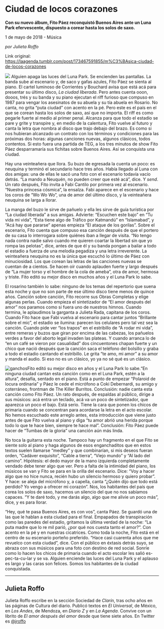 # Ciudad de locos corazones

**Con su nuevo álbum, Fito Páez reconquistó Buenos Aires ante un Luna Park efervescente, dispuesto a corear hasta los solos de saxo.**

1 de mayo de 2018 - Música

_por Julieta Roffo_

Link original: https://laagenda.tumblr.com/post/173467591855/m%C3%BAsica-ciudad-de-locos-corazones

![](https://64.media.tumblr.com/1a3b98fb0eeb1460b677040b9da58cf7/tumblr_inline_p821weyugx1t6q87u_500.png)
Alguien apaga las luces del Luna Park. Se encienden las pantallas. La banda sube al escenario y, de saco y gafas azules, Fito Páez se sienta al piano. El cartel luminoso de Corrientes y Bouchard avisa que está acá para presentar su último disco, *La ciudad liberada*. Pero antes cuenta ooon, dooos, trés y su banda y su piano ejecutan el riff furioso que compuso en 1987 para vengar los asesinatos de su abuela y su tía abuela en Rosario. No canta, no grita “puta ciudad” con acento en la pé. Pero este es el país en el que se corean hasta los solos de saxo, así que no importa. El riff es como pegarle fuerte al medio al primer penal. Alcanza para que todo el estadio se pare y grite y transpire y, en medio de la calentura, Fito vuelve al futuro y canta la letra que nombra al disco que trajo debajo del brazo. Es como si nos hubieran alcanzado un contrato con los términos y condiciones para las próximas dos horas: algunas canciones nuevas, algunos clásicos, todos contentos. Si esto fuera una partida de TEG, a los tres minutos de show Fito Páez desparramaría sus fichitas sobre Buenos Aires. Así se conquista una ciudad. 

Hay una veinteañera que llora. Su buzo de egresada la cuenta un poco: es neuquina y terminó el secundario hace tres años. Había llegado al Luna con dos amigas: una de ellas le sacó una foto con el escenario todavía vacío detrás. “La mando a Neuquén, no pueden creer que esté acá”, dice. Y *send*. Un rato después, Fito invita a Fabi Cantilo por primera vez al escenario. “Nuestra princesa cósmica”, la ensalza. Fabi aparece en el escenario y hace los coros de “Wo Wo Wo”, una de amor del último disco, y la veinteañera neuquina se larga a llorar. 

La manga del buzo le sirve de pañuelo y ella les sirve de guía turística por “La ciudad liberada” a sus amigas. Advierte: “Escuchen este bajo” en “Tu vida mi vida”, “Esta tiene algo de Tráfico por Katmandú” en “Islamabad”, y “Acá hay que pararse” apenas empieza “El ataque de los gorilas”. Sobre el escenario, Fito cuenta que compuso esa canción después de que el portero de su casa lo interrogara sobre quiénes iban a llegar de visita. “No tengo nada contra nadie salvo cuando me quieren coartar la libertad sin que yo rompa las pelotas”, dice, antes de que él y su banda pongan a bailar a todo el estadio a fuerza de una melodía pegadiza y una letra irreverente. La veinteañera neuquina no es la única que escuchó lo último de Páez con minuciosidad. Los que corean las letras de las canciones nuevas se cuentan de a cientos. Se hacen oír cuando aplauden fuerte y largo después de “La mujer torso y el hombre de la cola de ameba”, otra de amor, hermosa y triste. Fito editó su mejor disco en muchos años y el Luna Park lo sabe. 

El rosarino también lo sabe: ninguno de los temas del repertorio que suena esta noche y que no son parte de ese último disco tiene menos de quince años. Canción sobre canción, Fito recorre sus Obras Completas y elige algunas perlas. Cuando empieza el sintetizador de “El amor después del amor” nos paramos como si fuera uno de nuestros himnos. Cuando termina, le aplaudimos la garganta a Julieta Rada, capitana de los coros. Cuando Fito hace que Fabi vuelva al escenario para cantar juntos “Brillante sobre el mic”, el estadio se ilumina: parecen los celulares pero tal vez sea la canción. Cuando pide ver “los trapos” en el estribillo de “A rodar mi vida”, entre remeras y buzos que giran por encima de las cabezas, los pañuelos verdes a favor del aborto legal invaden las plateas. Y cuando arranca lo de “en un café se vieron por casualidad” dos cincuentones chapan fuerte y un chico que nació después que la canción saca el teléfono del bolsillo y graba a todo el estadio cantando el estribillo. Le grita “te amo, mi amor” a su amor y manda el audio. Si eso no es un clásico, yo ya no sé qué es un clásico. 

![ganchos](https://64.media.tumblr.com/1a3b98fb0eeb1460b677040b9da58cf7/tumblr_inline_p821weyugx1t6q87u_500.png)Fito editó su mejor disco en años y el Luna Park lo sabe.“En ninguna ciudad cantan esta canción como en el Luna Park, estén a la altura”, desafía, sentado en el piano. Está a punto de empezar “Polaroid de locura ordinaria” y Páez le cede el micrófono a Coki Debernardi, su amigo y coterráneo, frontman de The Killer Burritos. Conclusión: nadie canta esta canción como Fito Páez. Un rato después, de espaldas al público, dirige a sus músicos: acá entra un teclado, acá va un poco de sintetizador, que aparezca un poco el bajo. Está serio. Tiene la cara que ponen los chicos de primaria cuando se concentran para acordarse la letra en el acto escolar. No hemos escuchado este arreglo antes, esta introducción que viene justo antes de que Fito vuelva al piano y diga “tu amor abrió una herida porque todo lo que te hace bien, siempre te hace mal”. Conclusión: Fito Páez puede hacer de “Tumbas de la gloria” una canción aún más linda. 

No toca la guitarra esta noche. Tampoco hay un fragmento en el que Fito se siente solo al piano y haga algunos de esos enganchaditos que en estos textos suelen llamarse “medley” y que combinarían, si mis deseos fueran orden, “Cadáver exquisito”, “Cable a tierra”, “Viejo mundo” y “Al lado del camino”. Hipótesis: el dedo mayor de la mano izquierda completamente vendado debe tener algo que ver. Pero a falta de la intimidad del piano, los músicos se van y Fito se para en la orilla del escenario. Dice: “Voy a hacer algo que no hice nunca, recién hubo un silencio hermoso y quiero probar”. Y hace: se aleja del micrófono y, a capella, canta “¿Quién dijo que todo está perdido? Yo vengo a ofrecer mi corazón”. Nos, los habitantes del país que corea los solos de saxo, hacemos un silencio del que no nos sabíamos capaces. “Y te daré todo, y me darás algo, algo que me alivie un poco más”, dice, y es para llorar. 

“Hey, qué te pasa Buenos Aires, es con vos”, canta Páez. Se guardó una de las que le hablan a esta ciudad para el final. Empapados de transpiración como las paredes del estadio, gritamos la última verdad de la noche: “La puta madre que lo re mil parió, ¿por qué nos cuesta tanto el amor?”. Con acento en la pé y en nuestras cicatrices. Como toda la noche, Fito está en el centro de su escenario porteño preferido. “Hace casi cuarenta años que me revuelco con esta ciudad”, dice. Con el público en éxtasis detrás suyo, se abraza con sus músicos para una foto con destino de red social. Sonríe como lo hacen los chicos de primaria cuando el acto escolar les salió es-pec-ta-cu-lar y se va. Alguien enciende las luces del Luna Park y el aplauso es largo y las caras son felices. Somos los habitantes de la ciudad conquistada. 

  




---

Julieta Roffo
-------------

 Julieta Roffo escribe en la sección Sociedad de *Clarín*, tras ocho años en las páginas de Cultura del diario. Publicó textos en *El Universal*, de México, en *Los Andes*, de Mendoza, en *Diario Z* y en *La Agenda*. Convive con un librito de *El amor después del amor* desde que tiene siete años. En Twitter es [@jroffo](https://twitter.com/jroffo?lang=es) 

